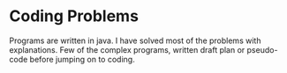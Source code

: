 # Coding Problems

Programs are written in java.
I have solved most of the problems with explanations.
Few of the complex programs, written draft plan or pseudo-code before jumping on to coding.
